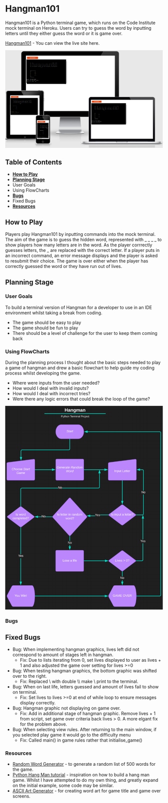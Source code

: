 # **Hangman101**
Hangman101 is a Python terminal game, which runs on the Code Institute mock terminal on Heroku.
Users can try to guess the word by inputting letters until they either guess the word or it is game over. 

[Hangman101](https://hangman101.herokuapp.com/) - You can view the live site here. 

![Am I Responsive?](docs/read-me/am-i-responsive.png) 

## **Table of Contents**
 * [**How to Play**](#how-to-play)
 * [**Planning Stage**](#planning-stage)
  * User Goals
  * Using FlowCharts
 * [**Bugs**](#bugs)
  * Fixed Bugs
 * [**Resources**](#resources)

## **How to Play**
Players play Hangman101 by inputting commands into the mock terminal. The aim of the game is to guess the hidden word, represented with _ _ _ _ to show players how many letters are in the word. As the player corrrectly guesses letters, the _ are replaced with the correct letter. If a player puts in an incorrect command, an error message displays and the player is asked to resubmit their choice. 
The game is over either when the player has correctly guessed the word or they have run out of lives. 

## **Planning Stage**

### **User Goals**
To build a terminal version of Hangman for a developer to use in an IDE environment whilst taking a break from coding.
 * The game should be easy to play
 * The game should be fun to play
 * There should be a level of challenge for the user to keep them coming back

 ### **Using FlowCharts**
 During the planning process I thought about the basic steps needed to play a game of hangman and drew a basic flowchart to help guide my coding process whilst developing the game. 
  * Where were inputs from the user needed?
  * How would I deal with invalid inputs?
  * How would I deal with incorrect tries?
  * Were there any logic errors that could break the loop of the game?
  
![Design FlowChart](docs/read-me/hangman-flowchart.png) 

 



### **Bugs**

## **Fixed Bugs**
* Bug: When implementing hangman graphics, lives left did not correspond to amount of stages left in hangman.
  * Fix: Due to lists iterating from 0, set lives displayed to user as lives + 1 and also adjusted the game over setting for lives >=0
* Bug: When testing hangman graphics, the bottom graphic was shifted over to the right.
  * Fix: Replaced \ with double \\\\ make \ print to the terminal. 
* Bug: When on last life, letters guessed and amount of lives fail to show on terminal.
  * Fix: Set lives to lives >=0 at end of while loop to ensure messages display correctly.
* Bug: Hangman graphic not displaying on game over.
  * Fix: Add in additional stage of hangman graphic. Remove lives + 1 from script, set game over criteria back lives > 0. A more elgant fix for the problem above.
* Bug: When selecting view rules. After returning to the main window, if you selected play game it would go to the difficulty menu
  * Fix: Called main() in game rules rather that initialise_game()


### **Resources**
 * [Random Word Generator](https://www.randomlists.com/random-words) - to generate a random list of 500 words for the game.
 * [Python Hang Man tutorial](https://github.com/kiteco/python-youtube-code/tree/master/build-hangman-in-python) - inspiration on how to build a hang man game. Whilst I have attempted to do my own thing, and greatly expand on the initial example, some code may be similar. 
 * [ASCII Art Generator](https://patorjk.com/software/taag/#p=display&f=Standard&t=Hangman101) - for creating word art for game title and game over screens.